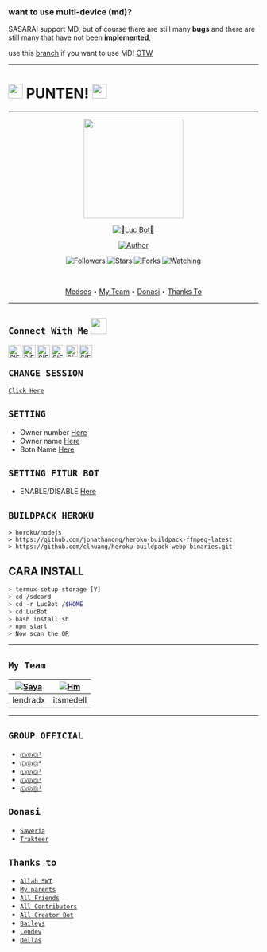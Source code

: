 ### want to use multi-device (md)?
SASARAI support MD, but of course there are still many **bugs** and there are still many that have not been **implemented**,

use this [branch](https://github.com/seigrin/) if you want to use MD!
 <a href="https://github.com/Siegrin/siegrin#thanks-to">OTW</a> 

---------

# <img src="https://github.com/siegrin/siegrin/blob/main/Assets/powerup.gif" width="29px"> PUNTEN! <img src="https://github.com/siegrin/siegrin/blob/main/Assets/powerup.gif" width="29px">
---------
<p align="center">
<img src="https://github.com/siegrin/siegrin/blob/main/Assets/Siegrin.jpg" width="200" height="200"/>
  </p>
  
 <p align="center">
 <a href="#"><img title="🐊Luc Bot🐊" src="https://img.shields.io/badge/Luc Bot-green?colorA=%23ff0000&colorB=%23017e40&style=for-the-badge"></a>
</p>
<p align="center">
<a href="https://github.com/Siegrin"><img title="Author" src="https://img.shields.io/badge/AUTHOR-Siegrin-blue.svg?style=for-the-badge&logo=github"></a>
</p>
<p align="center">
<a href="https://github.com/Siegrin/followers"><img title="Followers" src="https://img.shields.io/github/followers/Siegrin?color=blue&style=flat-square"></a>
<a href="https://github.com/Siegrin/stargazers/"><img title="Stars" src="https://img.shields.io/github/stars/Siegrin/siegrin?color=red&style=flat-square"></a>
<a href="https://github.com/Siegrin/network/members"><img title="Forks" src="https://img.shields.io/github/forks/Siegrin/siegrin?color=red&style=flat-square"></a>
<a href="https://github.com/Siegrin/watchers"><img title="Watching" src="https://img.shields.io/github/watchers/Siegrin/siegrin?label=Watchers&color=blue&style=flat-square"></a>
</p>
<br>
<p align="center">
  <a href="https://github.com/Siegrin/siegrin#connect-with-me-">Medsos</a> •
  <a href="https://github.com/Siegrin/siegrin#my-team">My Team</a> •
  <a href="https://github.com/Siegrin/siegrin#donasi">Donasi</a> •
  <a href="https://github.com/Siegrin/siegrin#thanks-to">Thanks To</a> 
  
</p>
</div>

---------
## ```Connect With Me``` <img src="https://github.com/siegrin/siegrin/blob/main/Assets/Handshake.gif" height="32px">
  <a href="https://wa.me/6281276234460">
    <img align="left" alt="SIEGRIN | Whastapp" width="26px" src="https://github.com/siegrin/siegrin/blob/main/Assets/Whatsapp.svg" />
  </a> &nbsp;&nbsp;
  <a href="https://www.youtube.com/channel/UCrZhYLblOWitPnKBZYFQPPw">
    <img align="left" alt="SIEGRIN | Youtube" width="26px" src="https://github.com/siegrin/siegrin/blob/main/Assets/Youtube.svg" />
  </a> &nbsp;&nbsp;
  <a href="https://www.tiktok.com/@siegrin">
    <img align="left" alt="SIEGRIN | Titkok" width="26px" src="https://github.com/siegrin/siegrin/blob/main/Assets/Tiktok.svg" />
  </a> &nbsp;&nbsp;
  <a href="https://twitter.com/siegrin__">
    <img align="left" alt="SIEGRIN | Twitter" width="26px" src="https://github.com/siegrin/siegrin/blob/main/Assets/Twitter.svg" />
  </a> &nbsp;&nbsp;
  <a href="https://www.instagram.com/siegrin__/">
    <img align="left" alt="SIEGRIN | Instagram" width="24px" src="https://github.com/siegrin/siegrin/blob/main/Assets/Instagram.svg" />
  </a> &nbsp;&nbsp;
  <a href="mailto:piubitt@gmail.com">
    <img align="left" alt="SIEGRIN | Gmail" width="26px" src="https://github.com/siegrin/siegrin/blob/main/Assets/Gmail.svg" />
  </a> &nbsp;&nbsp;


## `CHANGE SESSION`

[`Click Here`](https://github.com/siegrin/LucBot/blob/master/session.json#L1)

## `SETTING`

- Owner number [Here](https://github.com/siegrin/LucBot/blob/master/settings.json#L1)
- Owner name [Here](https://github.com/siegrin/LucBot/blob/master/settings.json#L1)
- Botn Name [Here](https://github.com/siegrin/LucBot/blob/master/settings.json#L1)

## `SETTING FITUR BOT`

- ENABLE/DISABLE [Here](https://github.com/siegrin/LucBot/blob/master/src/settingsbot.json#L1)


## `BUILDPACK HEROKU`

```
> heroku/nodejs
> https://github.com/jonathanong/heroku-buildpack-ffmpeg-latest
> https://github.com/clhuang/heroku-buildpack-webp-binaries.git
```

## CARA INSTALL
```bash
> termux-setup-storage [Y]
> cd /sdcard
> cd -r LucBot /$HOME
> cd LucBot
> bash install.sh 
> npm start
> Now scan the QR
```
 ---------
## ```My Team```
| [![Saya](https://github.com/lendradx.png?size=50)](https://github.com/lendradx) | [![Hm](https://github.com/itsmedell.png?size=50)](https://github.com/itsmedell) |
|------|------|
| lendradx | itsmedell | 
---------
## ```GROUP OFFICIAL```

- [`ⓁⓊⒸ¹`](https://chat.whatsapp.com/ItWuInyvxDs1mDHUVV5xM8)
- [`ⓁⓊⒸ²`](https://chat.whatsapp.com/CBGSIU5bKPi8NFPG532ZUE)
- [`ⓁⓊⒸ³`](https://chat.whatsapp.com/CXPjrQPrn6mCU8EOnhvoSG)
- [`ⓁⓊⒸ³`](https://chat.whatsapp.com/CXPjrQPrn6mCU8EOnhvoSG)
- [`ⓁⓊⒸ³`](https://chat.whatsapp.com/CXPjrQPrn6mCU8EOnhvoSG)


 ## ```Donasi```
* [`Saweria`](https://saweria.co/siegrin)
* [`Trakteer`](https://trakteer.id/siegrin__/tip)

 ## ```Thanks to```
* [`Allah SWT`](https://github.com/siegrin)
* [`My parents`](https://github.com/siegrin)
* [`All Friends`](https://github.com/siegrin)
* [`All Contributors`](https://github.com/siegrin)
* [`All Creator Bot`](https://github.com/siegrin)
* [`Baileys`](https://github.com/adiwajshing/Baileys)
* [`Lendev`](https://github.com/lendradx)
* [`Dellas`](https://github.com/itsmedell)
